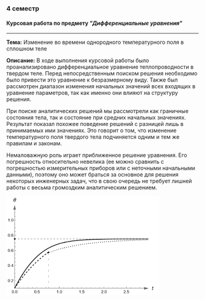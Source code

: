 ### 4 семестр

#### Курсовая работа по предмету ***"Дифференциальные уравнения"***

---

**Тема:** Изменение во времени однородного
температурного поля в сплошном теле

**Описание:** В ходе выполнения курсовой работы было проанализировано дифференциальное уравнение теплопроводности в твердом теле. Перед непосредственным поиском решения
необходимо было привести это уравнение к безразмерному виду. Также был рассмотрен
диапазон изменения начальных значений всех входящих в уравнение параметров, так
как именно они влияют на структуру решения.


При поиске аналитических решений мы рассмотрели как граничные состояния
тела, так и состояние при средних начальных значениях. Результат показал похожее
поведение решений с разницей лишь в принимаемых ими значениях. Это говорит о
том, что изменение температурного поля твердого тела подчиняется одним и тем же
правилам и законам.


Немаловажную роль играет приближенное решение уравнения. Его погрешность
относительно невелика (ее можно сравнить с погрешностью измерительных приборов
или с неточными начальными данными), поэтому оно может браться за основное для
решения некоторых инженерных задач, что в свою очередь не требует лишней работы
с весьма громоздким аналитическим решением.

<img src= https://github.com/ppvartm/kurs_4_sem/blob/main/documents/numericial%20sol.png  width="400" height="260">
